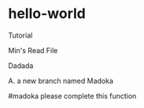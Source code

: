 # hello-world
Tutorial 

Min's Read File

Dadada

A. a new branch named Madoka

#madoka please complete this function
